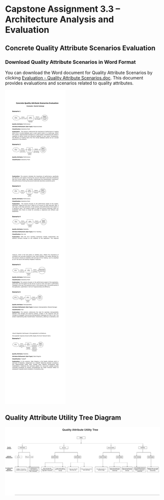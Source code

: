# Capstone Assignment 3.3 – Architecture Analysis and Evaluation

## Concrete Quality Attribute Scenarios Evaluation

### Download Quality Attribute Scenarios in Word Format

You can download the Word document for Quality Attribute Scenarios by clicking [Evaluation - Quality Attribute Scenarios.doc](Evaluation-Quality-Attribute-Scenarios.doc). This document provides evaluations and scenarios related to quality attributes.

![Evaluation](Evaluation.jpg)

## Quality Attribute Utility Tree Diagram

![Evaluation](Quality-Attribute-Utility-Tree.png)
